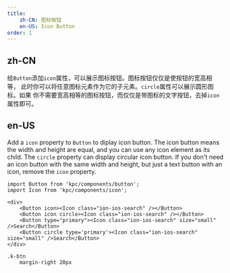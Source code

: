 ```yaml
---
title: 
    zh-CN: 图标按钮
    en-US: Icon Button
order: 1
---
```


## zh-CN

给`Button`添加`icon`属性，可以展示图标按钮。图标按钮仅仅是使按钮的宽高相等，
此时你可以将任意图标元素作为它的子元素。`circle`属性可以展示圆形图标。如果
你不需要宽高相等的图标按钮，而仅仅是带图标的文字按钮，去掉`icon`属性即可。

## en-US

Add a `icon` property to `Button` to diplay icon button. The icon button means the width and height 
are equal, and you can use any icon element as its child. The `circle` property can display circular 
icon button. If you don't need an icon button with the same width and height, but just a text button 
with an icon, remove the `icon` property.

```vdt
import Button from 'kpc/components/button';
import Icon from 'kpc/components/icon';

<div>
    <Button icon><Icon class="ion-ios-search" /></Button>
    <Button icon circle><Icon class="ion-ios-search" /></Button>
    <Button type="primary"><Icon class="ion-ios-search" size="small" />Search</Button>
    <Button circle type='primary'><Icon class="ion-ios-search" size="small" />Search</Button>
</div>
```

```styl
.k-btn
    margin-right 20px
```

